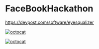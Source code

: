 # FaceBookHackathon

https://devpost.com/software/eyesqualizer

<body>
  <a target="_blank" rel="noopener noreferrer" href="/Sergio0l0/Sergio0l0/FaceBookHackathon/Screenshot_3.jpg"><img src="/Sergio0l0/FaceBookHackathon/Screenshot_3.jpg" alt="octocat" style="max-width:100%;">
  
  
<img src="/Sergio0l0/Sergio0l0/FaceBookHackathon/Screenshot_3.jpg" alt="octocat" style="max-width:100%;"></a>
  
</body>

